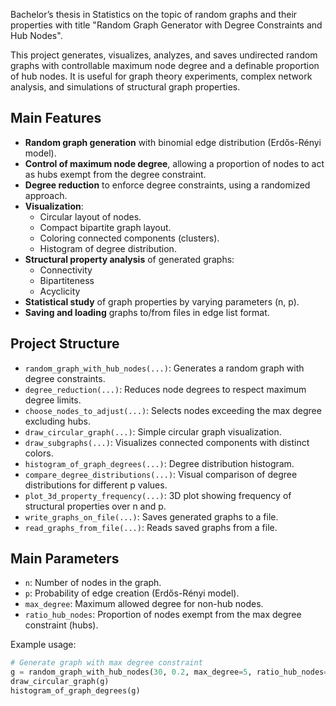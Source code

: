 Bachelor’s thesis in Statistics on the topic of random graphs and their properties with title "Random Graph Generator with Degree Constraints and Hub Nodes".

This project generates, visualizes, analyzes, and saves undirected random graphs with controllable maximum node degree and a definable proportion of hub nodes. It is useful for graph theory experiments, complex network analysis, and simulations of structural graph properties.

## Main Features

- **Random graph generation** with binomial edge distribution (Erdős-Rényi model).
- **Control of maximum node degree**, allowing a proportion of nodes to act as hubs exempt from the degree constraint.
- **Degree reduction** to enforce degree constraints, using a randomized approach.
- **Visualization**:
  - Circular layout of nodes.
  - Compact bipartite graph layout.
  - Coloring connected components (clusters).
  - Histogram of degree distribution.
- **Structural property analysis** of generated graphs:
  - Connectivity
  - Bipartiteness
  - Acyclicity
- **Statistical study** of graph properties by varying parameters (n, p).
- **Saving and loading** graphs to/from files in edge list format.

## Project Structure

- `random_graph_with_hub_nodes(...)`: Generates a random graph with degree constraints.
- `degree_reduction(...)`: Reduces node degrees to respect maximum degree limits.
- `choose_nodes_to_adjust(...)`: Selects nodes exceeding the max degree excluding hubs.
- `draw_circular_graph(...)`: Simple circular graph visualization.
- `draw_subgraphs(...)`: Visualizes connected components with distinct colors.
- `histogram_of_graph_degrees(...)`: Degree distribution histogram.
- `compare_degree_distributions(...)`: Visual comparison of degree distributions for different p values.
- `plot_3d_property_frequency(...)`: 3D plot showing frequency of structural properties over n and p.
- `write_graphs_on_file(...)`: Saves generated graphs to a file.
- `read_graphs_from_file(...)`: Reads saved graphs from a file.

## Main Parameters

- `n`: Number of nodes in the graph.
- `p`: Probability of edge creation (Erdős-Rényi model).
- `max_degree`: Maximum allowed degree for non-hub nodes.
- `ratio_hub_nodes`: Proportion of nodes exempt from the max degree constraint (hubs).

Example usage:
```python
# Generate graph with max degree constraint
g = random_graph_with_hub_nodes(30, 0.2, max_degree=5, ratio_hub_nodes=0.1, print_details=True)
draw_circular_graph(g)
histogram_of_graph_degrees(g)
